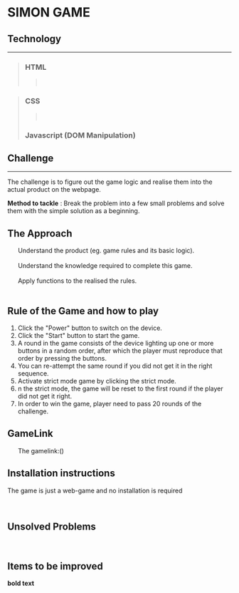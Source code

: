 # SIMON GAME

## Technology

<hr>

> ### HTML
>
> > <br/>

> ### CSS
>
> > <br/>
>
> ### Javascript (DOM Manipulation)

## Challenge

<hr>

</p>The challenge is to figure out the game logic and realise them into the actual product on the webpage.</p>

**Method to tackle** : Break the problem into a few small problems and solve them with the simple solution as a beginning.

## The Approach

</hr>
&nbsp &nbsp &nbsp Understand the product (eg. game rules and its basic logic).
</br>
</br>
&nbsp &nbsp &nbsp Understand the knowledge required to complete this game.
</br>
</br>
&nbsp &nbsp &nbsp Apply functions to the realised the rules.
</br>
</br>

## Rule of the Game and how to play

</hr>

1. Click the "Power" button to switch on the device.
   </br>
2. Click the "Start" button to start the game.
   </br>
3. A round in the game consists of the device lighting up one or more buttons in a random order, after which the player must reproduce that order by pressing the buttons.
   </br>
4. You can re-attempt the same round if you did not get it in the right sequence.
   </br>
5. Activate strict mode game by clicking the strict mode.
   </br>
6. n the strict mode, the game will be reset to the first round if the player did not get it right.</br>
7. In order to win the game, player need to pass 20 rounds of the challenge.

## GameLink

</hr>
&nbsp &nbsp &nbsp The gamelink:()

## Installation instructions

</hr>
The game is just a web-game and no installation is required</p>

</br>

## Unsolved Problems

</br>
</hr>

## Items to be improved

**bold text**

</br>
</br>
